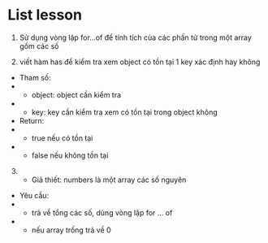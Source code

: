 # List lesson


1. Sử dụng vòng lặp for...of để tính tích của các phần tử trong một array gồm các số

2. viết hàm has để kiểm tra xem object có tồn tại 1 key xác định hay không
 * Tham số:
 *  - object: object cần kiểm tra
 *  - key: key cần kiểm tra xem có tồn tại trong object không
 * Return:
 *  - true nếu có tồn tại
 *  - false nếu không tồn tại

3. * Giả thiết: numbers là một array các số nguyên
 * Yêu cầu: 
 * - trả về tổng các số, dùng vòng lặp for ... of
 * - nếu array trống trả về 0